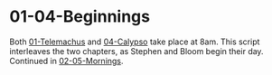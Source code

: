 # 01-04-Beginnings

Both [01-Telemachus] and [04-Calypso] take place at 8am.
This script interleaves the two chapters,
as Stephen and Bloom begin their day.
Continued in [02-05-Mornings].

[01-Telemachus]: ../01-Telemachus/
[04-Calypso]: ../04-Calypso/
[02-05-Mornings]: ../02-05-Mornings/
